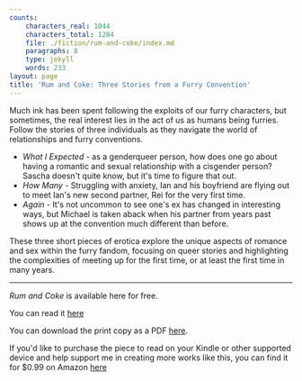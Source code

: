 ```yaml
---
counts:
    characters_real: 1044
    characters_total: 1284
    file: ./fiction/rum-and-coke/index.md
    paragraphs: 8
    type: jekyll
    words: 233
layout: page
title: 'Rum and Coke: Three Stories from a Furry Convention'
---
```


Much ink has been spent following the exploits of our furry characters, but sometimes, the real interest lies in the act of us as humans being furries.  Follow the stories of three individuals as they navigate the world of relationships and furry conventions.

* *What I Expected* - as a genderqueer person, how does one go about having a romantic and sexual relationship with a cisgender person?  Sascha doesn't quite know, but it's time to figure that out.
* *How Many* - Struggling with anxiety, Ian and his boyfriend are flying out to meet Ian's new second partner, Rei for the very first time.
* *Again* - It's not uncommon to see one's ex has changed in interesting ways, but Michael is taken aback when his partner from years past shows up at the convention much different than before.

These three short pieces of erotica explore the unique aspects of romance and sex within the furry fandom, focusing on queer stories and highlighting the complexities of meeting up for the first time, or at least the first time in many years.

-----

*Rum and Coke* is available here for free.

You can read it [here](full)

You can download the print copy as a PDF [here](rum-and-coke--print.pdf).

If you'd like to purchase the piece to read on your Kindle or other supported device and help support me in creating more works like this, you can find it for $0.99 on Amazon [here](http://www.amazon.com/Rum-Coke-Three-Stories-Convention-ebook/dp/B0160RTUWK/)
